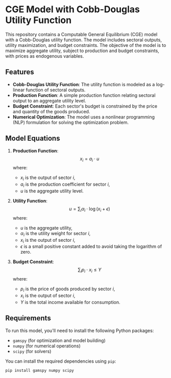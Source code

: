 # CGE Model with Cobb-Douglas Utility Function

This repository contains a Computable General Equilibrium (CGE) model with a Cobb-Douglas utility function. The model includes sectoral outputs, utility maximization, and budget constraints. The objective of the model is to maximize aggregate utility, subject to production and budget constraints, with prices as endogenous variables.

## Features
- **Cobb-Douglas Utility Function**: The utility function is modeled as a log-linear function of sectoral outputs.
- **Production Function**: A simple production function relating sectoral output to an aggregate utility level.
- **Budget Constraint**: Each sector's budget is constrained by the price and quantity of the goods produced.
- **Numerical Optimization**: The model uses a nonlinear programming (NLP) formulation for solving the optimization problem.

## Model Equations
1. **Production Function**: $$x_i = a_i \cdot u$$
   where:
   - $x_i$ is the output of sector $i$,
   - $a_i$ is the production coefficient for sector $i$,
   - $u$ is the aggregate utility level.

2. **Utility Function**:
   $$
   u = \sum_{i} \alpha_i \cdot \log(x_i + \epsilon)
   $$
   where:
   - $u$ is the aggregate utility,
   - $\alpha_i$ is the utility weight for sector $i$,
   - $x_i$ is the output of sector $i$,
   - $\epsilon$ is a small positive constant added to avoid taking the logarithm of zero.

4. **Budget Constraint**:$$\sum_{i} p_i \cdot x_i \leq Y$$
   where:
   - $p_i$ is the price of goods produced by sector $i$,
   - $x_i$ is the output of sector $i$,
   - $Y$ is the total income available for consumption.

## Requirements

To run this model, you'll need to install the following Python packages:

- `gamspy` (for optimization and model building)
- `numpy` (for numerical operations)
- `scipy` (for solvers)

You can install the required dependencies using `pip`:

```bash
pip install gamspy numpy scipy
